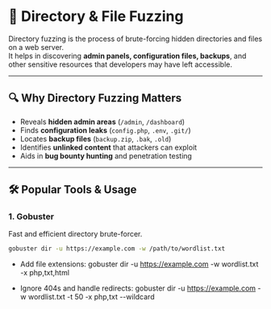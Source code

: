 # 📂 Directory & File Fuzzing

Directory fuzzing is the process of brute-forcing hidden directories and files on a web server.  
It helps in discovering **admin panels, configuration files, backups**, and other sensitive resources that developers may have left accessible.

---

## 🔍 Why Directory Fuzzing Matters
- Reveals **hidden admin areas** (`/admin`, `/dashboard`)
- Finds **configuration leaks** (`config.php`, `.env`, `.git/`)
- Locates **backup files** (`backup.zip`, `.bak`, `.old`)
- Identifies **unlinked content** that attackers can exploit
- Aids in **bug bounty hunting** and penetration testing

---

## 🛠 Popular Tools & Usage

### **1. Gobuster**
Fast and efficient directory brute-forcer.
```bash
gobuster dir -u https://example.com -w /path/to/wordlist.txt
```

- Add file extensions:
  gobuster dir -u https://example.com -w wordlist.txt -x php,txt,html

- Ignore 404s and handle redirects:
  gobuster dir -u https://example.com -w wordlist.txt -t 50 -x php,txt --wildcard
